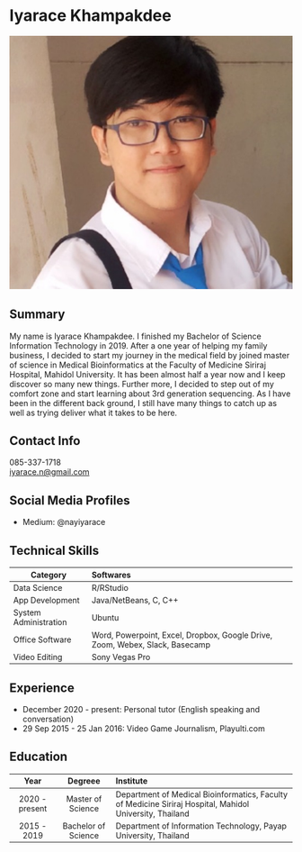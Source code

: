 # Iyarace Khampakdee
![](iyarace.jpg)

## Summary
My name is Iyarace Khampakdee. I finished my Bachelor of Science Information Technology in 2019. After a one year of helping my family business, I decided to start my journey in the medical field by joined master of science in Medical Bioinformatics at the Faculty of Medicine Siriraj Hospital, Mahidol University. It has been almost half a year now and I keep discover so many new things. Further more, I decided to step out of my comfort zone and start learning about 3rd generation sequencing. As I have been in the different back ground, I still have many things to catch up as well as trying deliver what it takes to be here.

## Contact Info
085-337-1718  
iyarace.n@gmail.com

## Social Media Profiles
- Medium: @nayiyarace

## Technical Skills

| Category | Softwares |
|----------|:----------|
|Data Science| R/RStudio|
|App Development| Java/NetBeans, C, C++|
|System Administration| Ubuntu|
|Office Software| Word, Powerpoint, Excel, Dropbox, Google Drive, Zoom, Webex, Slack, Basecamp|
|Video Editing| Sony Vegas Pro|

## Experience
- December 2020 - present: Personal tutor (English speaking and conversation)
- 29 Sep 2015 - 25 Jan 2016: Video Game Journalism, Playulti.com

## Education

| Year | Degreee | Institute |
|:---------:|:---------:|:-----------|
| 2020 - present | Master of Science | Department of Medical Bioinformatics, Faculty of Medicine Siriraj Hospital, Mahidol University, Thailand |
| 2015 - 2019 | Bachelor of Science | Department of Information Technology, Payap University, Thailand |
